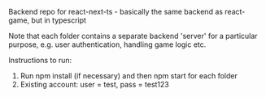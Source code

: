 Backend repo for react-next-ts - basically the same backend as react-game, but in typescript


Note that each folder contains a separate backend 'server' for a particular purpose, e.g. user authentication, handling game logic etc.

Instructions to run:
<ol>
    <li>Run npm install (if necessary) and then npm start for each folder</li>
    <li>Existing account: user = test, pass = test123</li>
</ol>